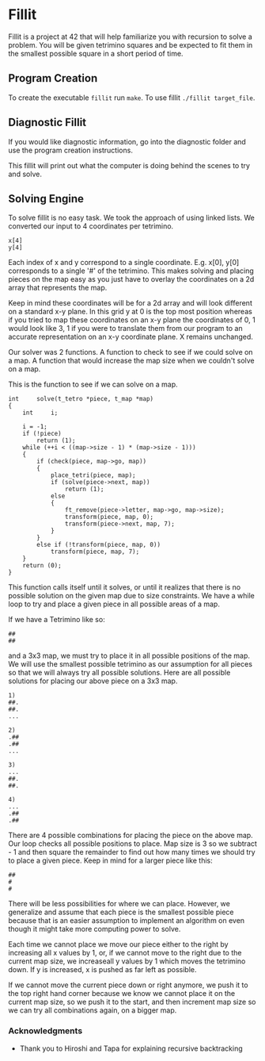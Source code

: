 # Fillit

Fillit is a project at 42 that will help familiarize you with recursion to solve a problem. You will be given tetrimino squares and be expected to fit them in the smallest possible square in a short period of time.

## Program Creation

To create the executable `fillit` run `make`. To use fillit `./fillit target_file`.

## Diagnostic Fillit

If you would like diagnostic information, go into the diagnostic folder and use the program creation instructions.

This fillit will print out what the computer is doing behind the scenes to try and solve.

## Solving Engine

To solve fillit is no easy task. We took the approach of using linked lists. We converted our input to 4 coordinates per tetrimino.
```
x[4]
y[4]
```
Each index of x and y correspond to a single coordinate. E.g. x[0], y[0] corresponds to a single '#' of the tetrimino. This makes solving and placing pieces on the map easy as you just have to overlay the coordinates on a 2d array that represents the map.

Keep in mind these coordinates will be for a 2d array and will look different on a standard x-y plane. In this grid y at 0 is the top most position whereas if you tried to map these coordinates on an x-y plane the coordinates of 0, 1 would look like 3, 1 if you were to translate them from our program to an accurate representation on an x-y coordinate plane. X remains unchanged.

Our solver was 2 functions. A function to check to see if we could solve on a map. A function that would increase the map size when we couldn't solve on a map.

This is the function to see if we can solve on a map.
```
int		solve(t_tetro *piece, t_map *map)
{
	int		i;

	i = -1;
	if (!piece)
		return (1);
	while (++i < ((map->size - 1) * (map->size - 1)))
	{
		if (check(piece, map->go, map))
		{
			place_tetri(piece, map);
			if (solve(piece->next, map))
				return (1);
			else
			{
				ft_remove(piece->letter, map->go, map->size);
				transform(piece, map, 0);
				transform(piece->next, map, 7);
			}
		}
		else if (!transform(piece, map, 0))
			transform(piece, map, 7);
	}
	return (0);
}
```

This function calls itself until it solves, or until it realizes that there is no possible solution on the given map due to size constraints. We have a while loop to try and place a given piece in all possible areas of a map.

If we have a Tetrimino like so:

```
##
##
```

and a 3x3 map, we must try to place it in all possible positions of the map. We will use the smallest possible tetrimino as our assumption for all pieces so that we will always try all possible solutions. Here are all possible solutions for placing our above piece on a 3x3 map.

```
1)
##.
##.
...

2)
.##
.##
...

3)
...
##.
##.

4)
...
.##
.##
```
There are 4 possible combinations for placing the piece on the above map. Our loop checks all possible positions to place. Map size is 3 so we subtract - 1 and then square the remainder to find out how many times we should try to place a given piece. Keep in mind for a larger piece like this:
```
##
#
#
```
There will be less possibilities for where we can place. However, we generalize and assume that each piece is the smallest possible piece because that is an easier assumption to implement an algorithm on even though it might take more computing power to solve.

Each time we cannot place we move our piece either to the right by increasing all x values by 1, or, if we cannot move to the right due to the current map size, we increaseall y values by 1 which moves the tetrimino down. If y is increased, x is pushed as far left as possible.

If we cannot move the current piece down or right anymore, we push it to the top right hand corner because we know we cannot place it on the current map size, so we push it to the start, and then increment map size so we can try all combinations again, on a bigger map.

### Acknowledgments

* Thank you to Hiroshi and Tapa for explaining recursive backtracking
